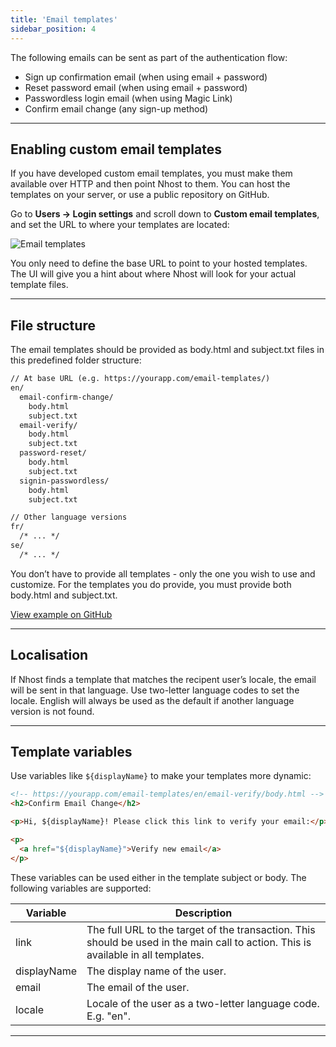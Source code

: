 ```yaml
---
title: 'Email templates'
sidebar_position: 4
---
```


The following emails can be sent as part of the authentication flow:

- Sign up confirmation email (when using email + password)
- Reset password email (when using email + password)
- Passwordless login email (when using Magic Link)
- Confirm email change (any sign-up method)

---

## Enabling custom email templates

If you have developed custom email templates, you must make them available over HTTP and then point Nhost to them. You can host the templates on your server, or use a public repository on GitHub.

Go to **Users -> Login settings** and scroll down to **Custom email templates**, and set the URL to where your templates are located:

![Email templates](/img/platform/email-templates.svg)

You only need to define the base URL to point to your hosted templates. The UI will give you a hint about where Nhost will look for your actual template files.

---

## File structure

The email templates should be provided as body.html and subject.txt files in this predefined folder structure:

```txt
// At base URL (e.g. https://yourapp.com/email-templates/)
en/
  email-confirm-change/
    body.html
    subject.txt
  email-verify/
    body.html
    subject.txt
  password-reset/
    body.html
    subject.txt
  signin-passwordless/
    body.html
    subject.txt

// Other language versions
fr/
  /* ... */
se/
  /* ... */
```

You don’t have to provide all templates - only the one you wish to use and customize. For the templates you do provide, you must provide both body.html and subject.txt.

[View example on GitHub](https://github.com/nhost/nhost/tree/main/examples/custom-email-templates)

---

## Localisation

If Nhost finds a template that matches the recipent user’s locale, the email will be sent in that language. Use two-letter language codes to set the locale.
English will always be used as the default if another language version is not found.

---

## Template variables

Use variables like `${displayName}` to make your templates more dynamic:

```html
<!-- https://yourapp.com/email-templates/en/email-verify/body.html -->
<h2>Confirm Email Change</h2>

<p>Hi, ${displayName}! Please click this link to verify your email:</p>

<p>
  <a href="${displayName}">Verify new email</a>
</p>
```

These variables can be used either in the template subject or body. The following variables are supported:

| Variable    | Description                                                                                                                        |
| ----------- | ---------------------------------------------------------------------------------------------------------------------------------- |
| link        | The full URL to the target of the transaction. This should be used in the main call to action. This is available in all templates. |
| displayName | The display name of the user.                                                                                                      |
| email       | The email of the user.                                                                                                             |
| locale      | Locale of the user as a two-letter language code. E.g. "en".                                                                       |

---

<!-- ## Developing emails templates locally -->
